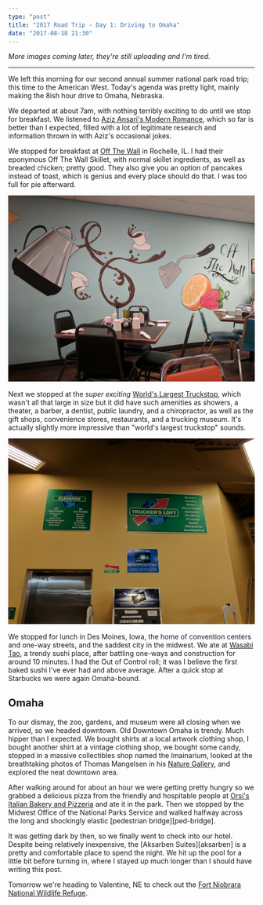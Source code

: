 ```yaml
---
type: "post"
title: "2017 Road Trip - Day 1: Driving to Omaha"
date: "2017-08-18 21:30"
---
```


*More images coming later, they're still uploading and I'm tired.*

---

We left this morning for our second annual summer national park road trip; this time to the American West. Today's agenda was pretty light, mainly making the 8ish hour drive to Omaha, Nebraska.

We departed at about 7am, with nothing terribly exciting to do until we stop for breakfast. We listened to [Aziz Ansari's Modern Romance][modern-romance], which so far is better than I expected, filled with a lot of legitimate research and information thrown in with Aziz's occasional jokes.

We stopped for breakfast at [Off The Wall][off-the-wall] in Rochelle, IL. I had their eponymous Off The Wall Skillet, with normal skillet ingredients, as well as breaded chicken; pretty good. They also give you an option of pancakes instead of toast, which is genius and every place should do that. I was too full for pie afterward.

![Off the Wall mural](off-the-wall.jpg)

Next we stopped at the _super exciting_ [World's Largest Truckstop][truckstop], which wasn't all that large in size but it did have such amenities as showers, a theater, a barber, a dentist, public laundry, and a chiropractor, as well as the gift shops, convenience stores, restaurants, and a trucking museum. It's actually slightly more impressive than "world's largest truckstop" sounds.

![World's Largest Truckstop amenities](truckstop-amenities.jpg)

We stopped for lunch in Des Moines, Iowa, the home of convention centers and one-way streets, and the saddest city in the midwest. We ate at [Wasabi Tao][wasabi], a trendy sushi place, after battling one-ways and construction for around 10 minutes. I had the Out of Control roll; it was I believe the first baked sushi I've ever had and above average. After a quick stop at Starbucks we were again Omaha-bound.

## Omaha

To our dismay, the zoo, gardens, and museum were all closing when we arrived, so we headed downtown. Old Downtown Omaha is trendy. Much hipper than I expected. We bought shirts at a local artwork clothing shop, I bought another shirt at a vintage clothing shop, we bought some candy, stopped in a massive collectibles shop named the Imainarium, looked at the breathtaking photos of Thomas Mangelsen in his [Nature Gallery][mangelsen], and explored the neat downtown area.

After walking around for about an hour we were getting pretty hungry so we grabbed a delicious pizza from the friendly and hospitable people at [Orsi's Italian Bakery and Pizzeria][orsis] and ate it in the park. Then we stopped by the Midwest Office of the National Parks Service and walked halfway across the long and shockingly elastic [pedestrian bridge][ped-bridge].

It was getting dark by then, so we finally went to check into our hotel. Despite being relatively inexpensive, the [Aksarben Suites][aksarben] is a pretty and comfortable place to spend the night. We hit up the pool for a little bit before turning in, where I stayed up much longer than I should have writing this post.

Tomorrow we're heading to Valentine, NE to check out the [Fort Niobrara National Wildlife Refuge][niobrara].

[modern-romance]: https://www.audible.com/pd/Nonfiction/Modern-Romance-Audiobook/B00UKEQK82
[off-the-wall]: http://www.offthewallcafe.com/
[truckstop]: https://iowa80truckstop.com/
[wasabi]: http://www.wasabidsm.com/
[mangelsen]: http://www.mangelsen.com/
[orsis]: http://orsibakery.com/
[valentine]: https://visitvalentine.org/
[niobrara]: https://www.fws.gov/refuge/fort_niobrara/
